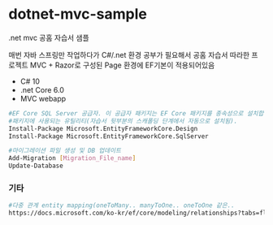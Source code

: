 # dotnet-mvc-sample
.net mvc 공홈 자습서 샘플

매번 자바 스프링만 작업하다가 C#/.net 환경 공부가 필요해서 
공홈 자습서 따라한 프로젝트
MVC + Razor로 구성된 Page 환경에 EF기본이 적용되어있음

- C# 10
- .net Core 6.0
- MVC webapp

```bash
#EF Core SQL Server 공급자. 이 공급자 패키지는 EF Core 패키지를 종속성으로 설치합니다.
#패키지에 사용되는 유틸리티(자습서 뒷부분의 스캐폴딩 단계에서 자동으로 설치됨).
Install-Package Microsoft.EntityFrameworkCore.Design
Install-Package Microsoft.EntityFrameworkCore.SqlServer

#마이그레이션 파일 생성 및 DB 업데이트
Add-Migration [Migration_File_name]
Update-Database

```

### 기타
```bash
#다중 관계 entity mapping(oneToMany.. manyToOne.. oneToOne 같은..
https://docs.microsoft.com/ko-kr/ef/core/modeling/relationships?tabs=fluent-api%2Cfluent-api-simple-key%2Csimple-key
```
